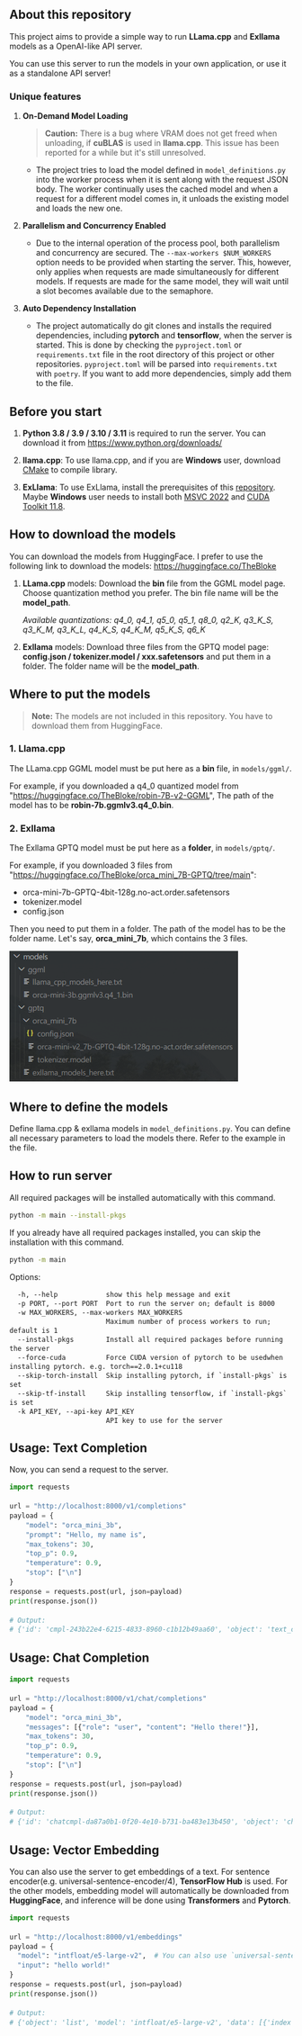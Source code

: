 ## About this repository
This project aims to provide a simple way to run **LLama.cpp** and **Exllama** models as a OpenAI-like API server.

You can use this server to run the models in your own application, or use it as a standalone API server!


### Unique features

1. **On-Demand Model Loading**
   > **Caution:** There is a bug where VRAM does not get freed when unloading, if **cuBLAS** is used in **llama.cpp**. This issue has been reported for a while but it's still unresolved.
   - The project tries to load the model defined in `model_definitions.py` into the worker process when it is sent along with the request JSON body. The worker continually uses the cached model and when a request for a different model comes in, it unloads the existing model and loads the new one. 

2. **Parallelism and Concurrency Enabled**
   - Due to the internal operation of the process pool, both parallelism and concurrency are secured. The `--max-workers $NUM_WORKERS` option needs to be provided when starting the server. This, however, only applies when requests are made simultaneously for different models. If requests are made for the same model, they will wait until a slot becomes available due to the semaphore.

3. **Auto Dependency Installation**
   - The project automatically do git clones and installs the required dependencies, including **pytorch** and **tensorflow**, when the server is started. This is done by checking the `pyproject.toml` or `requirements.txt` file in the root directory of this project or other repositories. `pyproject.toml` will be parsed into `requirements.txt` with `poetry`. If you want to add more dependencies, simply add them to the file.

## Before you start

1. **Python 3.8 / 3.9 / 3.10 / 3.11** is required to run the server. You can download it from https://www.python.org/downloads/

2. **llama.cpp**: To use llama.cpp, and if you are **Windows** user, download [CMake](https://cmake.org/download/) to compile library.

3. **ExLlama**: To use ExLlama, install the prerequisites of this [repository](https://github.com/turboderp/exllama). Maybe **Windows** user needs to install both [MSVC 2022](https://visualstudio.microsoft.com/downloads/) and [CUDA Toolkit 11.8](https://developer.nvidia.com/cuda-11-8-0-download-archive).

## How to download the models

You can download the models from HuggingFace. I prefer to use the following link to download the models: https://huggingface.co/TheBloke

1. **LLama.cpp** models: Download the **bin** file from the GGML model page. Choose quantization method you prefer. The bin file name will be the **model_path**.

     *Available quantizations: q4_0, q4_1, q5_0, q5_1, q8_0, q2_K, q3_K_S, q3_K_M, q3_K_L, q4_K_S, q4_K_M, q5_K_S, q6_K*

2. **Exllama** models: Download three files from the GPTQ model page: **config.json / tokenizer.model / xxx.safetensors** and put them in a folder. The folder name will be the **model_path**.

## Where to put the models

> **Note:** The models are not included in this repository. You have to download them from HuggingFace.


### 1. Llama.cpp
The LLama.cpp GGML model must be put here as a **bin** file, in `models/ggml/`.

For example, if you downloaded a q4_0 quantized model from "https://huggingface.co/TheBloke/robin-7B-v2-GGML",
The path of the model has to be **robin-7b.ggmlv3.q4_0.bin**.

### 2. Exllama
The Exllama GPTQ model must be put here as a **folder**, in `models/gptq/`.

For example, if you downloaded 3 files from "https://huggingface.co/TheBloke/orca_mini_7B-GPTQ/tree/main":

- orca-mini-7b-GPTQ-4bit-128g.no-act.order.safetensors
- tokenizer.model
- config.json

Then you need to put them in a folder.
The path of the model has to be the folder name. Let's say, **orca_mini_7b**, which contains the 3 files.

![image](contents/example-models.png)

## Where to define the models
Define llama.cpp & exllama models in `model_definitions.py`. You can define all necessary parameters to load the models there. Refer to the example in the file.

## How to run server

All required packages will be installed automatically with this command.

```bash
python -m main --install-pkgs
```

If you already have all required packages installed, you can skip the installation with this command.
```bash
python -m main
```
Options:
```b
  -h, --help            show this help message and exit
  -p PORT, --port PORT  Port to run the server on; default is 8000
  -w MAX_WORKERS, --max-workers MAX_WORKERS
                        Maximum number of process workers to run; default is 1
  --install-pkgs        Install all required packages before running the server
  --force-cuda          Force CUDA version of pytorch to be usedwhen installing pytorch. e.g. torch==2.0.1+cu118
  --skip-torch-install  Skip installing pytorch, if `install-pkgs` is set
  --skip-tf-install     Skip installing tensorflow, if `install-pkgs` is set
  -k API_KEY, --api-key API_KEY
                        API key to use for the server
```

## Usage: Text Completion
Now, you can send a request to the server.

```python
import requests

url = "http://localhost:8000/v1/completions"
payload = {
    "model": "orca_mini_3b",
    "prompt": "Hello, my name is",
    "max_tokens": 30,
    "top_p": 0.9,
    "temperature": 0.9,
    "stop": ["\n"]
}
response = requests.post(url, json=payload)
print(response.json())

# Output:
# {'id': 'cmpl-243b22e4-6215-4833-8960-c1b12b49aa60', 'object': 'text_completion', 'created': 1689857470, 'model': 'D:/llmchat-llama-extension/models/ggml/orca-mini-3b.ggmlv3.q4_1.bin', 'choices': [{'text': " John and I'm excited to share with you how I built a 6-figure online business from scratch! In this video series, I will", 'index': 0, 'logprobs': None, 'finish_reason': 'length'}], 'usage': {'prompt_tokens': 6, 'completion_tokens': 30, 'total_tokens': 36}}
```

## Usage: Chat Completion

```python
import requests

url = "http://localhost:8000/v1/chat/completions"
payload = {
    "model": "orca_mini_3b",
    "messages": [{"role": "user", "content": "Hello there!"}],
    "max_tokens": 30,
    "top_p": 0.9,
    "temperature": 0.9,
    "stop": ["\n"]
}
response = requests.post(url, json=payload)
print(response.json())

# Output:
# {'id': 'chatcmpl-da87a0b1-0f20-4e10-b731-ba483e13b450', 'object': 'chat.completion', 'created': 1689868843, 'model': 'D:/llmchat-llama-extension/models/ggml/orca-mini-3b.ggmlv3.q4_1.bin', 'choices': [{'index': 0, 'message': {'role': 'assistant', 'content': " Hi there! Sure, I'd be happy to help you with that. What can I assist you with?"}, 'finish_reason': 'stop'}], 'usage': {'prompt_tokens': 11, 'completion_tokens': 23, 'total_tokens': 34}}
```


## Usage: Vector Embedding

You can also use the server to get embeddings of a text.
For sentence encoder(e.g. universal-sentence-encoder/4), **TensorFlow Hub** is used. For the other models, embedding model will automatically be downloaded from **HuggingFace**, and inference will be done using **Transformers** and **Pytorch**.
```python
import requests

url = "http://localhost:8000/v1/embeddings"
payload = {
  "model": "intfloat/e5-large-v2",  # You can also use `universal-sentence-encoder/4`
  "input": "hello world!"
}
response = requests.post(url, json=payload)
print(response.json())

# Output:
# {'object': 'list', 'model': 'intfloat/e5-large-v2', 'data': [{'index': 0, 'object': 'embedding', 'embedding': [0.28619545698165894, -0.8573919534683228, ...,  1.0349756479263306]}], 'usage': {'prompt_tokens': -1, 'total_tokens': -1}}
```